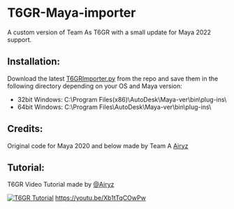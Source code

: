 # T6GR-Maya-importer
A custom version of Team As T6GR with a small update for Maya 2022 support. 

## Installation:

Download the latest [T6GRImporter.py](https://raw.githubusercontent.com/devostated/T6GR-Maya-importer/main/T6GRImporter.py) from the repo and save them in the following directory depending on your OS and Maya version:
- 32bit Windows: C:\Program Files(x86)\AutoDesk\Maya-ver\bin\plug-ins\
- 64bit Windows: C:\Program Files\AutoDesk\Maya-ver\bin\plug-ins\

## Credits:

Original code for Maya 2020 and below made by Team A [Airyz](https://github.com/Airyzz/)

## Tutorial:

T6GR Video Tutorial made by [@Airyz](https://github.com/Airyzz/)

[![T6GR Tutorial](https://img.youtube.com/vi/Xb1tTqCOwPw/0.jpg)](https://youtu.be/Xb1tTqCOwPw)
https://youtu.be/Xb1tTqCOwPw
